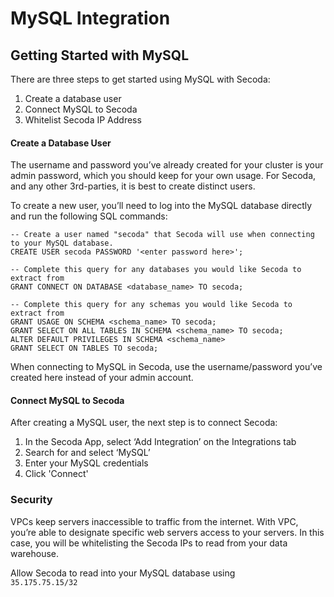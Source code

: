 # MySQL Integration

## **Getting Started with MySQL** <a href="#h_3a4bfd6458" id="h_3a4bfd6458"></a>

There are three steps to get started using MySQL with Secoda:

1. Create a database user
2. Connect MySQL to Secoda
3. Whitelist Secoda IP Address

#### **Create a Database User** <a href="#h_b3f5c96bd0" id="h_b3f5c96bd0"></a>

The username and password you’ve already created for your cluster is your admin password, which you should keep for your own usage. For Secoda, and any other 3rd-parties, it is best to create distinct users.

To create a new user, you’ll need to log into the MySQL database directly and run the following SQL commands:

```
-- Create a user named "secoda" that Secoda will use when connecting to your MySQL database. 
CREATE USER secoda PASSWORD '<enter password here>'; 

-- Complete this query for any databases you would like Secoda to extract from
GRANT CONNECT ON DATABASE <database_name> TO secoda;

-- Complete this query for any schemas you would like Secoda to extract from 
GRANT USAGE ON SCHEMA <schema_name> TO secoda;
GRANT SELECT ON ALL TABLES IN SCHEMA <schema_name> TO secoda;
ALTER DEFAULT PRIVILEGES IN SCHEMA <schema_name>
GRANT SELECT ON TABLES TO secoda;
```

When connecting to MySQL in Secoda, use the username/password you’ve created here instead of your admin account.

#### **Connect MySQL to Secoda** <a href="#h_bd556b4862" id="h_bd556b4862"></a>

After creating a MySQL user, the next step is to connect Secoda:

1. In the Secoda App, select ‘Add Integration’ on the Integrations tab
2. Search for and select ‘MySQL’
3. Enter your MySQL credentials
4. Click 'Connect'

### **Security** <a href="#h_fb194eceed" id="h_fb194eceed"></a>

VPCs keep servers inaccessible to traffic from the internet. With VPC, you’re able to designate specific web servers access to your servers. In this case, you will be whitelisting the Secoda IPs to read from your data warehouse.

Allow Secoda to read into your MySQL database using\
`35.175.75.15/32`
